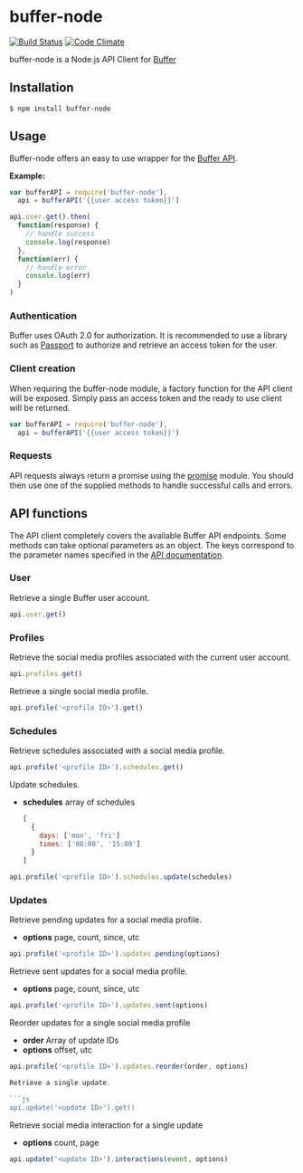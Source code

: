 # buffer-node
[![Build Status](https://img.shields.io/travis/matthistuff/buffer-node/master.svg?style=flat)](https://travis-ci.org/matthistuff/buffer-node) [![Code Climate](http://img.shields.io/codeclimate/github/matthistuff/buffer-node.svg?style=flat)](https://codeclimate.com/github/matthistuff/buffer-node)

buffer-node is a Node.js API Client for [Buffer](https://bufferapp.com/app)

## Installation
    $ npm install buffer-node

## Usage
Buffer-node offers an easy to use wrapper for the [Buffer API](https://bufferapp.com/developers/api).

**Example:**
```js
var bufferAPI = require('buffer-node'),
  api = bufferAPI('{{user access token}}')

api.user.get().then(
  function(response) {
    // handle success
    console.log(response)
  },
  function(err) {
    // handle error
    console.log(err)
  }
)
```

### Authentication
Buffer uses OAuth 2.0 for authorization. It is recommended to use a library such as [Passport](http://passportjs.org) to authorize and retrieve an access token for the user.

### Client creation
When requiring the buffer-node module, a factory function for the API client will be exposed. Simply pass an access token and the ready to use client will be returned.

```js
var bufferAPI = require('buffer-node'),
  api = bufferAPI('{{user access token}}')
```
  
### Requests
API requests always return a promise using the [promise](https://www.npmjs.org/package/promise) module. You should then use one of the supplied methods to handle successful calls and errors.

## API functions
The API client completely covers the available Buffer API endpoints. Some methods can take optional parameters as an object. The keys correspond to the parameter names specified in the [API documentation](https://bufferapp.com/developers/api).

### User
Retrieve a single Buffer user account.

```js
api.user.get()
```

### Profiles
Retrieve the social media profiles associated with the current user account.

```js
api.profiles.get()
```

Retrieve a single social media profile.

```js
api.profile('<profile ID>').get()
```

### Schedules
Retrieve schedules associated with a social media profile.

```js
api.profile('<profile ID>').schedules.get()
```

Update schedules.

* **schedules** array of schedules
  ```js
  [
    {
      days: ['mon', 'fri']
      times: ['08:00', '15:00']
    }
  ]
  ```

```js
api.profile('<profile ID>').schedules.update(schedules)
```

### Updates
Retrieve pending updates for a social media profile.

* **options** page, count, since, utc

```js
api.profile('<profile ID>').updates.pending(options)
```

Retrieve sent updates for a social media profile.

* **options** page, count, since, utc

```js
api.profile('<profile ID>').updates.sent(options)
```

Reorder updates for a single social media profile

* **order** Array of update IDs
* **options** offset, utc

```js
api.profile('<profile ID>').updates.reorder(order, options)

Retrieve a single update.

```js
api.update('<update ID>').get()
```

Retrieve social media interaction for a single update

* **options** count, page

```js
api.update('<update ID>').interactions(event, options)
```


